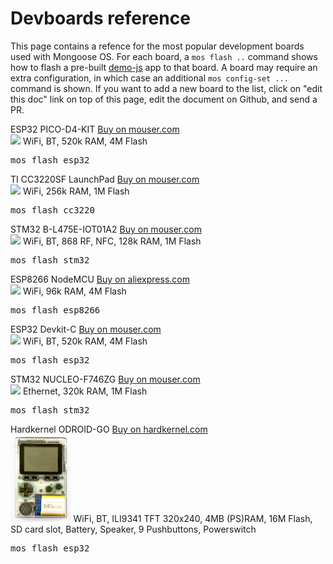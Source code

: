# Devboards reference

This page contains a refence for the most popular development boards
used with Mongoose OS. For each board, a `mos flash ..` command shows
how to flash a pre-built [demo-js](https://github.com/mongoose-os-apps/demo-js)
app to that board. A board may require an extra configuration, in which case
an additional `mos config-set ...` command is shown. If you want to add
a new board to the list, click on "edit this doc" link on top of this page,
edit the document on Github, and send a PR.

<div class="card-deck mt-4">
  <div class="card my-3 shadow">
    <div class="card-header font-weight-bold text-muted">
    ESP32 PICO-D4-KIT <a class="float-right" href="https://www.mouser.ie/ProductDetail/Espressif-Systems/ESP32-PICO-KIT?qs=%2fha2pyFadug%252b4OsJtZ6BWCK54algBDG2cu7MN2ivj8E%3d">Buy on mouser.com</a></div>
    <div class="card-body">
      <img class="img-fluid" src="images/esp32-pico-kit.png" style="max-height: 140px;" />
      WiFi, BT, 520k RAM, 4M Flash
      <pre class="mt-2 mb-0">mos flash esp32</pre>
    </div>
  </div>
  <div class="card my-3 shadow">
    <div class="card-header font-weight-bold text-muted">TI CC3220SF LaunchPad <a class="float-right" href="https://www.mouser.ie/ProductDetail/Texas-Instruments/LAUNCHCC3220MODASF?qs=%2fha2pyFadujqlJX34r9ZGoAmtkXcNzJj%252bZ4VZVBUJdhvqS35TYOi%252bA%3d%3d">Buy on mouser.com</a></div>
    <div class="card-body">
      <img class="mw-100" src="images/cc3220.png" style="max-height: 140px;" />
      WiFi, 256k RAM, 1M Flash
      <pre class="mt-2 mb-0">mos flash cc3220</pre>
    </div>
  </div>
  <div class="w-100"></div>
  <div class="card my-3 shadow">
    <div class="card-header font-weight-bold text-muted">STM32 B-L475E-IOT01A2 <a class="float-right" href="https://www.mouser.ie/ProductDetail/STMicroelectronics/B-L475E-IOT01A2?qs=sGAEpiMZZMtw0nEwywcFgLsaY7JiSlO%2fppdYl3jRSsNnt9SKMZclVw%3d%3d">Buy on mouser.com</a></div>
    <div class="card-body">
      <img class="mw-100" src="images/stm32_iot01a.png" style="max-height: 140px;"/>
      WiFi, BT, 868 RF, NFC, 128k RAM, 1M Flash
      <pre class="mt-2 mb-0">mos flash stm32</pre>
    </div>
  </div>
  <div class="card my-3 shadow">
    <div class="card-header font-weight-bold text-muted">ESP8266 NodeMCU <a class="float-right" href="https://www.aliexpress.com/wholesale?SearchText=nodemcu">Buy on aliexpress.com</a></div>
    <div class="card-body">
      <img class="mw-100" src="images/nodemcu.png" style="max-height: 140px;"/>
      WiFi, 96k RAM, 4M Flash
      <pre class="mt-2 mb-0">mos flash esp8266</pre>
    </div>
  </div>
  <div class="w-100"></div>
  <div class="card my-3 shadow">
    <div class="card-header font-weight-bold text-muted">ESP32 Devkit-C <a class="float-right" href="https://www.mouser.ie/All-Manufacturers/_/N-0?Keyword=esp32-devkit-c">Buy on mouser.com</a></div>
    <div class="card-body">
      <img class="img-fluid" src="images/esp32-devkitc.png" style="max-height: 140px;" />
      WiFi, BT, 520k RAM, 4M Flash
      <pre class="mt-2 mb-0">mos flash esp32</pre>
    </div>
  </div>
  <div class="card my-3 shadow">
    <div class="card-header font-weight-bold text-muted">STM32 NUCLEO-F746ZG <a class="float-right" href="https://www.mouser.ie/ProductDetail/STMicroelectronics/NUCLEO-F746ZG?qs=sGAEpiMZZMtw0nEwywcFgCOvL%2fCIMT%2f2w01SZnal1Ngwgxcd9gFiJw%3d%3d">Buy on mouser.com</a></div>
    <div class="card-body">
      <img class="img-fluid" src="images/nucleo-f746zg.png" style="max-height: 140px;" />
      Ethernet, 320k RAM, 1M Flash
      <pre class="mt-2 mb-0">mos flash stm32</pre>
    </div>
  </div>  
  <div class="card my-3 shadow">
    <div class="card-header font-weight-bold text-muted">Hardkernel ODROID-GO <a class="float-right" href="https://www.hardkernel.com/main/shop/good_list.php?lang=en">Buy on hardkernel.com</a></div>
    <div class="card-body">
      <img class="img-fluid" src="images/ODROID-GO.jpg" style="max-height: 140px;" />
      WiFi, BT, ILI9341 TFT 320x240, 4MB (PS)RAM, 16M Flash, SD card slot, Battery, Speaker, 9 Pushbuttons, Powerswitch
      <pre class="mt-2 mb-0">mos flash esp32</pre>
    </div>
  </div>
</div>
